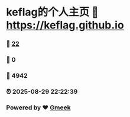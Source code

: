 # keflag的个人主页 :link: https://keflag.github.io 
### :page_facing_up: [22](https://keflag.github.io/tag.html) 
### :speech_balloon: 0 
### :hibiscus: 4942 
### :alarm_clock: 2025-08-29 22:22:39 
### Powered by :heart: [Gmeek](https://github.com/Meekdai/Gmeek)
